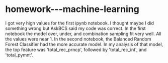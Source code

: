 # homework---machine-learning

  I got very high values for the first ipynb notebook. I thought maybe I did something wrong but AskBCS said my code was correct. In the first notebook the model over, under, and combination sampling fit very well. All the values were near 1.
  In the second notebook, the Balanced Random Forest Classifier had the more accurate model. In my analysis of that model, the top feature was 'total_rec_prncp', followed by 'total_rec_int', and 'total_pymnt'.
